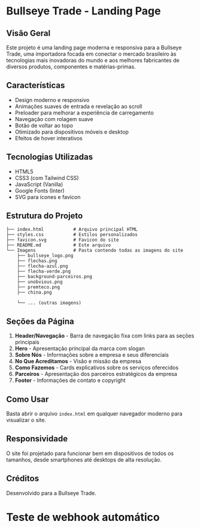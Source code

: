 # Bullseye Trade - Landing Page

## Visão Geral

Este projeto é uma landing page moderna e responsiva para a Bullseye Trade, uma importadora focada em conectar o mercado brasileiro às tecnologias mais inovadoras do mundo e aos melhores fabricantes de diversos produtos, componentes e matérias-primas.

## Características

- Design moderno e responsivo
- Animações suaves de entrada e revelação ao scroll
- Preloader para melhorar a experiência de carregamento
- Navegação com rolagem suave
- Botão de voltar ao topo
- Otimizado para dispositivos móveis e desktop
- Efeitos de hover interativos

## Tecnologias Utilizadas

- HTML5
- CSS3 (com Tailwind CSS)
- JavaScript (Vanilla)
- Google Fonts (Inter)
- SVG para ícones e favicon

## Estrutura do Projeto

```
├── index.html           # Arquivo principal HTML
├── styles.css           # Estilos personalizados
├── favicon.svg          # Favicon do site
├── README.md            # Este arquivo
└── Imagens              # Pasta contendo todas as imagens do site
    ├── bullseye_logo.png
    ├── flechas.png
    ├── flecha-azul.png
    ├── flecha-verde.png
    ├── background-parceiros.png
    ├── unobvious.png
    ├── premteco.png
    ├── china.png
    
    └── ... (outras imagens)
```

## Seções da Página

1. **Header/Navegação** - Barra de navegação fixa com links para as seções principais
2. **Hero** - Apresentação principal da marca com slogan
3. **Sobre Nós** - Informações sobre a empresa e seus diferenciais
4. **No Que Acreditamos** - Visão e missão da empresa
5. **Como Fazemos** - Cards explicativos sobre os serviços oferecidos
6. **Parceiros** - Apresentação dos parceiros estratégicos da empresa
7. **Footer** - Informações de contato e copyright

## Como Usar

Basta abrir o arquivo `index.html` em qualquer navegador moderno para visualizar o site.

## Responsividade

O site foi projetado para funcionar bem em dispositivos de todos os tamanhos, desde smartphones até desktops de alta resolução.

## Créditos

Desenvolvido para a Bullseye Trade.

# Teste de webhook automático

